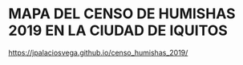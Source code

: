 # MAPA DEL CENSO DE HUMISHAS 2019 EN LA CIUDAD DE IQUITOS
https://jpalaciosvega.github.io/censo_humishas_2019/
